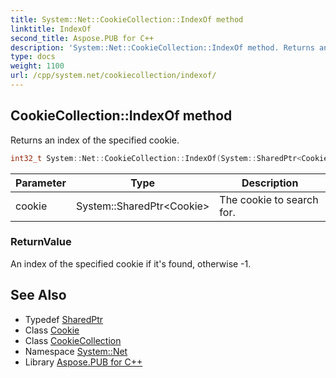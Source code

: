 ```yaml
---
title: System::Net::CookieCollection::IndexOf method
linktitle: IndexOf
second_title: Aspose.PUB for C++
description: 'System::Net::CookieCollection::IndexOf method. Returns an index of the specified cookie in C++.'
type: docs
weight: 1100
url: /cpp/system.net/cookiecollection/indexof/
---
```

## CookieCollection::IndexOf method


Returns an index of the specified cookie.

```cpp
int32_t System::Net::CookieCollection::IndexOf(System::SharedPtr<Cookie> cookie)
```


| Parameter | Type | Description |
| --- | --- | --- |
| cookie | System::SharedPtr\<Cookie\> | The cookie to search for. |

### ReturnValue

An index of the specified cookie if it's found, otherwise -1.

## See Also

* Typedef [SharedPtr](../../../system/sharedptr/)
* Class [Cookie](../../cookie/)
* Class [CookieCollection](../)
* Namespace [System::Net](../../)
* Library [Aspose.PUB for C++](../../../)
